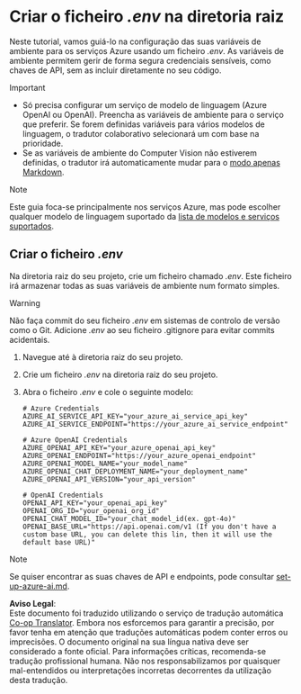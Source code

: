 <!--
CO_OP_TRANSLATOR_METADATA:
{
  "original_hash": "66029e3b67a3eb980ab8740367e91283",
  "translation_date": "2025-06-12T18:26:06+00:00",
  "source_file": "getting_started/command-line-guide/create-env-file.md",
  "language_code": "pt"
}
-->
# Criar o ficheiro *.env* na diretoria raiz

Neste tutorial, vamos guiá-lo na configuração das suas variáveis de ambiente para os serviços Azure usando um ficheiro *.env*. As variáveis de ambiente permitem gerir de forma segura credenciais sensíveis, como chaves de API, sem as incluir diretamente no seu código.

> [!IMPORTANT]
> - Só precisa configurar um serviço de modelo de linguagem (Azure OpenAI ou OpenAI). Preencha as variáveis de ambiente para o serviço que preferir. Se forem definidas variáveis para vários modelos de linguagem, o tradutor colaborativo selecionará um com base na prioridade.
> - Se as variáveis de ambiente do Computer Vision não estiverem definidas, o tradutor irá automaticamente mudar para o [modo apenas Markdown](./markdown-only-mode.md).

> [!NOTE]
> Este guia foca-se principalmente nos serviços Azure, mas pode escolher qualquer modelo de linguagem suportado da [lista de modelos e serviços suportados](../README.md#-supported-models-and-services).

## Criar o ficheiro *.env*

Na diretoria raiz do seu projeto, crie um ficheiro chamado *.env*. Este ficheiro irá armazenar todas as suas variáveis de ambiente num formato simples.

> [!WARNING]
> Não faça commit do seu ficheiro *.env* em sistemas de controlo de versão como o Git. Adicione *.env* ao seu ficheiro .gitignore para evitar commits acidentais.

1. Navegue até à diretoria raiz do seu projeto.

1. Crie um ficheiro *.env* na diretoria raiz do seu projeto.

1. Abra o ficheiro *.env* e cole o seguinte modelo:

    ```plaintext
    # Azure Credentials
    AZURE_AI_SERVICE_API_KEY="your_azure_ai_service_api_key"
    AZURE_AI_SERVICE_ENDPOINT="https://your_azure_ai_service_endpoint"

    # Azure OpenAI Credentials
    AZURE_OPENAI_API_KEY="your_azure_openai_api_key"
    AZURE_OPENAI_ENDPOINT="https://your_azure_openai_endpoint"
    AZURE_OPENAI_MODEL_NAME="your_model_name"
    AZURE_OPENAI_CHAT_DEPLOYMENT_NAME="your_deployment_name"
    AZURE_OPENAI_API_VERSION="your_api_version"

    # OpenAI Credentials
    OPENAI_API_KEY="your_openai_api_key"
    OPENAI_ORG_ID="your_openai_org_id"
    OPENAI_CHAT_MODEL_ID="your_chat_model_id(ex. gpt-4o)"
    OPENAI_BASE_URL="https://api.openai.com/v1 (If you don't have a custom base URL, you can delete this lin, then it will use the default base URL)"
    ```

> [!NOTE]
> Se quiser encontrar as suas chaves de API e endpoints, pode consultar [set-up-azure-ai.md](../set-up-azure-ai.md).

**Aviso Legal**:  
Este documento foi traduzido utilizando o serviço de tradução automática [Co-op Translator](https://github.com/Azure/co-op-translator). Embora nos esforcemos para garantir a precisão, por favor tenha em atenção que traduções automáticas podem conter erros ou imprecisões. O documento original na sua língua nativa deve ser considerado a fonte oficial. Para informações críticas, recomenda-se tradução profissional humana. Não nos responsabilizamos por quaisquer mal-entendidos ou interpretações incorretas decorrentes da utilização desta tradução.